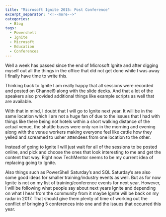 ```yaml
---
title: "Microsoft Ignite 2015: Post Conference"
excerpt_separator: "<!--more-->"
categories:
  - Blog
tags:
  - Powershell
  - Ignite
  - Microsoft
  - Education
  - Conferences
---
```


Well a week has passed since the end of Microsoft Ignite and after digging myself out all the things in the office that did not get done while I was away I finally have time to write this.

Thinking back to Ignite I am really happy that all sessions were recorded and posted on Channel9 along with the slide decks. And that a lot of the speakers also provided additional things like example scripts as well that are available.

With that in mind, I doubt that I will go to Ignite next year. It will be in the same location which I am not a huge fan of due to the issues that I had with things like there being not hotels within a short walking distance of the actual venue, the shuttle buses were only ran in the morning and evening along with the venue workers making everyone feel like cattle how they yelled and screamed to usher attendees from one location to the other.

Instead of going to Ignite I will just wait for all of the sessions to be posted online, and pick and choose the ones that look interesting to me and get the content that way. Right now TechMentor seems to be my current idea of replacing going to Ignite.

Also things such as PowerShell Saturday’s and SQL Saturday’s are also some good ideas for smaller training/industry events as well. But as for now Ignite is not on my list of training/conference events for next year. However, I will be following what people say about next years Ignite and depending on what I hear from the community from it maybe Ignite will be back on my radar in 2017. That should give them plenty of time of working out the conflict of bringing 5 conferences into one and the issues that occurred this year.